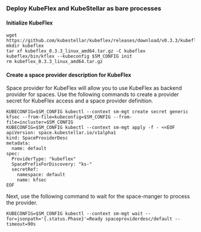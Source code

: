 <!--example1-provider-kubeflex-start-->
### Deploy KubeFlex and KubeStellar as bare processes

#### Initialize KubeFlex

```shell
wget https://github.com/kubestellar/kubeflex/releases/download/v0.3.3/kubeflex_0.3.3_linux_amd64.tar.gz
mkdir kubeflex
tar xf kubeflex_0.3.3_linux_amd64.tar.gz -C kubeflex
kubeflex/bin/kflex --kubeconfig $SM_CONFIG init
rm kubeflex_0.3.3_linux_amd64.tar.gz
```

#### Create a space provider description for KubeFlex

Space provider for KubeFlex will allow you to use KubeFlex as backend provider for spaces.
Use the following commands to create a provider secret for KubeFlex access and
a space provider definition.

```shell
KUBECONFIG=$SM_CONFIG kubectl --context sm-mgt create secret generic kfsec --from-file=kubeconfig=$SM_CONFIG --from-file=incluster=$SM_CONFIG
KUBECONFIG=$SM_CONFIG kubectl --context sm-mgt apply -f - <<EOF
apiVersion: space.kubestellar.io/v1alpha1
kind: SpaceProviderDesc
metadata:
  name: default
spec:
  ProviderType: "kubeflex"
  SpacePrefixForDiscovery: "ks-"
  secretRef:
    namespace: default
    name: kfsec
EOF
```

Next, use the following command to wait for the space-manger to process the provider.

```shell
KUBECONFIG=$SM_CONFIG kubectl --context sm-mgt wait --for=jsonpath='{.status.Phase}'=Ready spaceproviderdesc/default --timeout=90s
```

<!--example1-provider-kubeflex-end-->